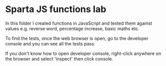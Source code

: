 # Sparta JS functions lab

In this folder I created functions in JavaScript and tested them against values e.g. reverse word, percentage increase, basic maths etc.

To find the tests, once the web browser is open, go to the developer console and you can see all the tests pass.

If you don't know how to open developer console, right-click anywhere on the browser and select 'inspect' then click console.
